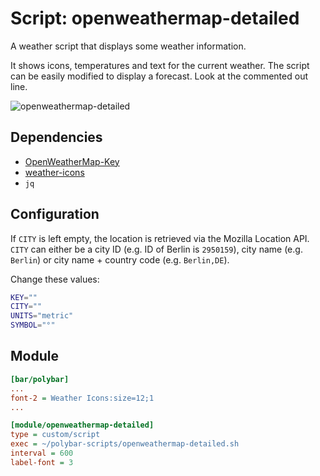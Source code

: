 # Script: openweathermap-detailed

A weather script that displays some weather information.

It shows icons, temperatures and text for the current weather. The script can
be easily modified to display a forecast. Look at the commented out line.

![openweathermap-detailed](screenshots/1.png)


## Dependencies

* [OpenWeatherMap-Key](https://openweathermap.org/appid)
* [weather-icons](https://github.com/erikflowers/weather-icons)
* `jq`


## Configuration

If `CITY` is left empty, the location is retrieved via the Mozilla Location
API. `CITY` can either be a city ID (e.g. ID of Berlin is `2950159`), city name
(e.g. `Berlin`) or city name + country code (e.g. `Berlin,DE`).

Change these values:

```sh
KEY=""
CITY=""
UNITS="metric"
SYMBOL="°"
```


## Module

```ini
[bar/polybar]
...
font-2 = Weather Icons:size=12;1
...
```

```ini
[module/openweathermap-detailed]
type = custom/script
exec = ~/polybar-scripts/openweathermap-detailed.sh
interval = 600
label-font = 3
```
